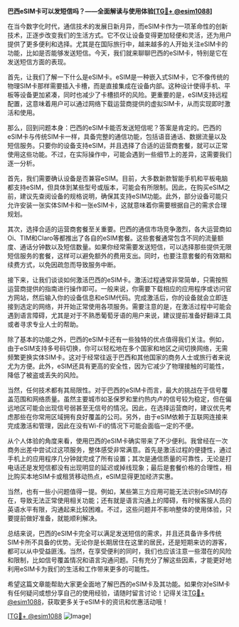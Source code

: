 **巴西eSIM卡可以发短信吗？——全面解读与使用体验[[TG💪+ @esim1088](https://t.me/s/esim1088)]**

在当今数字化时代，通信技术的发展日新月异，而eSIM卡作为一项革命性的创新技术，正逐步改变我们的生活方式。它不仅让设备变得更加轻便和灵活，还为用户提供了更多便利和选择。尤其是在国际旅行中，越来越多的人开始关注eSIM卡的功能，比如是否能够发送短信。今天，我们就来聊聊巴西的eSIM卡，特别是它在发送短信方面的表现。

首先，让我们了解一下什么是eSIM卡。eSIM是一种嵌入式SIM卡，它不像传统的物理SIM卡那样需要插入卡槽，而是直接集成在设备内部。这种设计使得手机、平板等设备更加紧凑，同时也减少了卡槽损坏的风险。更重要的是，eSIM支持远程配置，这意味着用户可以通过网络下载运营商提供的虚拟SIM卡，从而实现即时激活和使用。

那么，回到问题本身：巴西的eSIM卡能否发送短信呢？答案是肯定的。巴西的eSIM卡与传统SIM卡一样，具备完整的通信功能，包括语音通话、数据流量以及短信服务。只要你的设备支持eSIM，并且选择了合适的运营商套餐，就可以正常使用这些功能。不过，在实际操作中，可能会遇到一些细节上的差异，这需要我们逐一分析。

首先，我们需要确认设备是否兼容eSIM。目前，大多数新款智能手机和平板电脑都支持eSIM，但具体到某些型号或版本，可能会有所限制。因此，在购买eSIM之前，建议先查阅设备的规格说明，确保其支持eSIM功能。此外，部分设备可能只允许安装一张实体SIM卡和一张eSIM卡，这就意味着你需要根据自己的需求合理规划。

其次，选择合适的运营商套餐至关重要。巴西的通信市场竞争激烈，各大运营商如Oi、TIM和Claro等都推出了各自的eSIM套餐。这些套餐通常包含不同的流量额度、通话分钟数以及短信数量。如果你经常需要发送短信，可以选择那些提供无限短信服务的套餐，这样可以避免额外的费用支出。同时，也要注意套餐的有效期和续费方式，以免因疏忽而导致服务中断。

接下来，让我们谈谈如何激活巴西的eSIM卡。激活过程通常非常简单，只需按照运营商提供的指南进行操作即可。一般来说，你需要下载相应的应用程序或访问官方网站，然后输入你的设备信息和eSIM代码。完成激活后，你的设备就会立即连接到选定的网络，并开始正常使用各项服务。需要注意的是，在激活过程中可能会遇到语言障碍，尤其是对于不熟悉葡萄牙语的用户来说，建议提前准备好翻译工具或者寻求专业人士的帮助。

除了基本的功能之外，巴西的eSIM卡还有一些独特的优点值得我们关注。例如，由于eSIM支持多号码切换，你可以轻松地在多个国家和地区之间切换网络，无需频繁更换实体SIM卡。这对于经常往返于巴西和其他国家的商务人士或旅行者来说尤为方便。此外，eSIM还具有更高的安全性，因为它减少了物理接触的可能性，降低了被盗或丢失的风险。

当然，任何技术都有其局限性。对于巴西的eSIM卡而言，最大的挑战在于信号覆盖范围和网络质量。虽然主要城市如圣保罗和里约热内卢的信号较为稳定，但在偏远地区可能会出现信号弱甚至无信号的情况。因此，在选择运营商时，建议优先考虑那些在你常用区域拥有良好覆盖的公司。另外，由于eSIM依赖于互联网连接来完成激活和管理，因此在没有Wi-Fi的情况下可能会面临一定的不便。

从个人体验的角度来看，使用巴西的eSIM卡确实带来了不少便利。我曾经在一次商务出差中尝试过这项服务，整体感受非常满意。首先是激活过程的便捷性，通过手机上的应用程序几分钟就完成了所有设置；其次是通信质量的可靠性，无论是打电话还是发短信都没有出现明显的延迟或掉线现象；最后是套餐价格的合理性，相比购买本地SIM卡或租赁移动热点，eSIM显得更加经济实惠。

当然，也有一些小问题值得一提。例如，某些第三方应用可能无法识别eSIM的存在，导致无法正常使用相关功能；还有就是语言沟通上的障碍，有时候客服人员的英语水平有限，沟通起来比较困难。不过，这些问题并不影响整体的使用体验，只要提前做好准备，就能顺利解决。

总结来说，巴西的eSIM卡完全可以满足发送短信的需求，并且还具备许多传统SIM卡所不具备的优势。无论你是长期居住在这里的居民，还是短期来访的游客，都可以从中受益匪浅。当然，在享受便利的同时，我们也应该注意一些潜在的风险和限制，比如信号覆盖情况和语言沟通问题。只有充分了解这些因素，才能更好地利用eSIM卡为我们的生活和工作带来更多的可能性。

希望这篇文章能帮助大家更全面地了解巴西的eSIM卡及其功能。如果你对eSIM卡有任何疑问或想分享自己的使用经验，请随时留言讨论！记得关注[TG💪+ @esim1088](https://t.me/s/esim1088)，获取更多关于eSIM卡的资讯和优惠活动哦！

[[TG💪+ @esim1088](https://t.me/s/esim1088) ![Image](https://i.postimg.cc/4NQfJmqS/Snipaste-2025-05-13-00-14-12.png)]